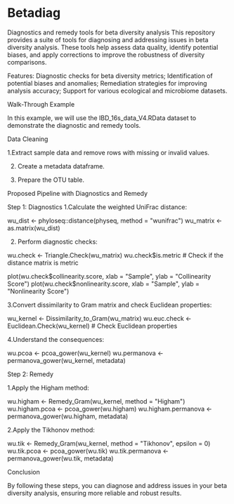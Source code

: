 # Betadiag
Diagnostics and remedy tools for beta diversity analysis
This repository provides a suite of tools for diagnosing and addressing issues in beta diversity analysis. These tools help assess data quality, identify potential biases, and apply corrections to improve the robustness of diversity comparisons.

Features:
Diagnostic checks for beta diversity metrics;
Identification of potential biases and anomalies;
Remediation strategies for improving analysis accuracy;
Support for various ecological and microbiome datasets.

Walk-Through Example

In this example, we will use the IBD_16s_data_V4.RData dataset to demonstrate the diagnostic and remedy tools.

Data Cleaning

   1.Extract sample data and remove rows with missing or invalid values. 
   
   2. Create a metadata dataframe.
      
   3. Prepare the OTU table.

Proposed Pipeline with Diagnostics and Remedy

Step 1: Diagnostics
1.Calculate the weighted UniFrac distance:

wu_dist <- phyloseq::distance(physeq, method = "wunifrac")
wu_matrix <- as.matrix(wu_dist)

2. Perform diagnostic checks:

wu.check <- Triangle.Check(wu_matrix)
wu.check$is.metric # Check if the distance matrix is metric

plot(wu.check$collinearity.score, xlab = "Sample", ylab = "Collinearity Score")
plot(wu.check$nonlinearity.score, xlab = "Sample", ylab = "Nonlinearity Score")
 
3.Convert dissimilarity to Gram matrix and check Euclidean properties:

wu_kernel <- Dissimilarity_to_Gram(wu_matrix)
wu.euc.check <- Euclidean.Check(wu_kernel) # Check Euclidean properties

4.Understand the consequences:

wu.pcoa <- pcoa_gower(wu_kernel)
wu.permanova <- permanova_gower(wu_kernel, metadata)

Step 2: Remedy
 
 1.Apply the Higham method:

wu.higham <- Remedy_Gram(wu_kernel, method = "Higham")
wu.higham.pcoa <- pcoa_gower(wu.higham)
wu.higham.permanova <- permanova_gower(wu.higham, metadata)

 2.Apply the Tikhonov method:

wu.tik <- Remedy_Gram(wu_kernel, method = "Tikhonov", epsilon = 0)
wu.tik.pcoa <- pcoa_gower(wu.tik)
wu.tik.permanova <- permanova_gower(wu.tik, metadata)

Conclusion

By following these steps, you can diagnose and address issues in your beta diversity analysis, ensuring more reliable and robust results.
